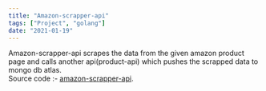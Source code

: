 ```yaml
---
title: "Amazon-scrapper-api"
tags: ["Project", "golang"]
date: "2021-01-19"
---
```


Amazon-scrapper-api scrapes the data from the given amazon product page and calls another api(product-api) which pushes the scrapped data to mongo db atlas.
<br/>
Source code :- [amazon-scrapper-api](https://github.com/arunsri7/amazon-scrapper-api).

